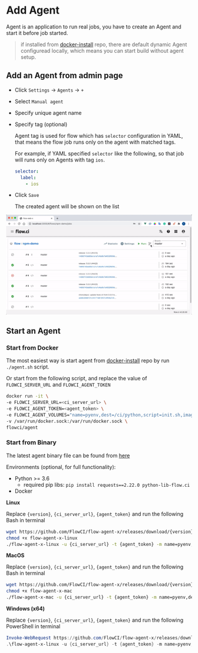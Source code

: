 # Add Agent

Agent is an application to run real jobs, you have to create an Agent and start it before job started.

> if installed from [docker-install](https://github.com/FlowCI/docker-install.git) repo, there are default dynamic Agent configuread locally, which means you can start build without agent setup.

## Add an Agent from admin page

* Click `Settings` -> `Agents` -> `+`
* Select `Manual agent`
* Specify unique agent name
* Specify tag (optional)

    Agent tag is used for flow which has `selector` configuration in YAML, that means the flow job runs only on the agent with matched tags.

    For example, if YAML specified `selector` like the following, so that job will runs only on Agents with tag `ios`.

    ```yaml
    selector:
      label:
        - ios
    ```

* Click `Save`

    The created agent will be shown on the list

![how to create agent](../../images/agents/create_agent.gif)

## Start an Agent

### Start from Docker

The most easiest way is start agent from [docker-install](https://github.com/flowci/docker-install) repo by run `./agent.sh` script.

Or start from the following script, and replace the value of `FLOWCI_SERVER_URL` and `FLOWCI_AGENT_TOKEN`

```bash
docker run -it \
-e FLOWCI_SERVER_URL=<ci_server_url> \
-e FLOWCI_AGENT_TOKEN=<agent_token> \
-e FLOWCI_AGENT_VOLUMES="name=pyenv,dest=/ci/python,script=init.sh,image=flowci/pyenv,init=init-pyenv-volume.sh" \
-v /var/run/docker.sock:/var/run/docker.sock \
flowci/agent
```

### Start from Binary

The latest agent binary file can be found from [here](https://github.com/FlowCI/flow-agent-x/releases)

Environments (optional, for full functionality):
- Python >= 3.6
  - required pip libs:  `pip install requests==2.22.0 python-lib-flow.ci`
- Docker

__Linux__

Replace  `{version}`, `{ci_server_url}`, `{agent_token}` and run the following Bash in terminal

```bash
wget https://github.com/FlowCI/flow-agent-x/releases/download/{version}/flow-agent-x-linux
chmod +x flow-agent-x-linux
./flow-agent-x-linux -u {ci_server_url} -t {agent_token} -m name=pyenv,dest=/ci/python,script=init.sh,image=flowci/pyenv,init=init-pyenv-volume.sh
```

__MacOS__

Replace  `{version}`, `{ci_server_url}`, `{agent_token}` and run the following Bash in terminal

```bash
wget https://github.com/FlowCI/flow-agent-x/releases/download/{version}/flow-agent-x-mac
chmod +x flow-agent-x-mac
./flow-agent-x-mac -u {ci_server_url} -t {agent_token} -m name=pyenv,dest=/ci/python,script=init.sh,image=flowci/pyenv,init=init-pyenv-volume.sh
```

__Windows (x64)__

Replace  `{version}`, `{ci_server_url}`, `{agent_token}` and run the following PowerShell in terminal

```powershell
Invoke-WebRequest https://github.com/FlowCI/flow-agent-x/releases/download/{version}/flow-agent-x-win -OutFile flow-agent-x-win.exe
.\flow-agent-x-linux -u {ci_server_url} -t {agent_token} -m name=pyenv,dest=/ci/python,script=init.sh,image=flowci/pyenv,init=init-pyenv-volume.sh
```

